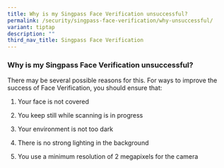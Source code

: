 ```yaml
---
title: Why is my Singpass Face Verification unsuccessful?
permalink: /security/singpass-face-verification/why-unsuccessful/
variant: tiptap
description: ""
third_nav_title: Singpass Face Verification
---
```

<h3>Why is my Singpass Face Verification unsuccessful?</h3>
<p>There may be several possible reasons for this. For ways to improve the
success of Face Verification, you should ensure that:</p>
<ol data-tight="true" class="tight">
<li>
<p>Your face is not covered</p>
</li>
<li>
<p>You keep still while scanning is in progress</p>
</li>
<li>
<p>Your environment is not too dark</p>
</li>
<li>
<p>There is no strong lighting in the background</p>
</li>
<li>
<p>You use a minimum resolution of 2 megapixels for the camera</p>
</li>
</ol>
<p></p>